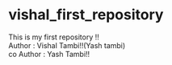# vishal_first_repository
This is my first repository !!
<br>
Author : Vishal Tambi!!(Yash tambi)
<br>
co Author : Yash Tambi!!
